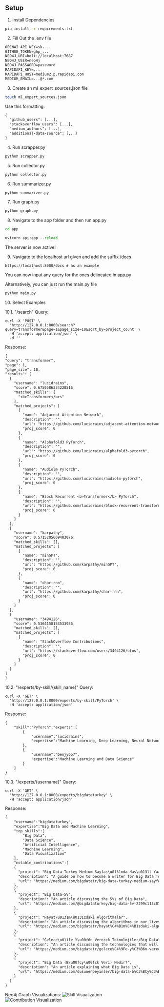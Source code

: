 ## Setup

1. Install Dependencies
```bash
pip install -r requirements.txt
```

2. Fill Out the .env file
```txt
OPENAI_API_KEY=sk-...
GITHUB_TOKEN=ghp_...
NEO4J_URI=bolt://localhost:7687
NEO4J_USER=neo4j
NEO4J_PASSWORD=password
RAPIDAPI_KEY=...
RAPIDAPI_HOST=medium2.p.rapidapi.com
MEDIUM_EMAIL=...@*.com
```

3. Create an ml_expert_sources.json file
```bash
touch ml_expert_sources.json
```

Use this formatting:
```txt
{
  "github_users": [...],
  "stackoverflow_users": [...],
  "medium_authors": [...],
  "additional-data-source": [...]
}
```

4. Run scrapper.py
```python
python scrapper.py
```

5. Run collector.py
```python
python collector.py
```

6. Run summarizer.py
```python
python summarizer.py
```

7. Run graph.py
```python
python graph.py
```

8. Navigate to the app folder and then run app.py
```bash
cd app
```
```python
uvicorn api:app --reload
```

The server is now active!

9. Navigate to the localhost url given and add the suffix /docs
```
https://localhost:8000/docs # as an example
```
You can now input any query for the ones delineated in app.py

Alternatively, you can just run the main.py file
```python
python main.py
```

10. Select Examples

10.1. "/search"
Query:
```curl
curl -X 'POST' \
  'http://127.0.0.1:8000/search?query=transformer&page=1&page_size=10&sort_by=project_count' \
  -H 'accept: application/json' \
  -d ''
  ```
  Response:
  ```txt
  {
  "query": "transformer",
  "page": 1,
  "page_size": 10,
  "results": [
    {
      "username": "lucidrains",
      "score": 0.6759586334228516,
      "matched_skills": [
        "<b>Transformer</b>s"
      ],
      "matched_projects": [
        {
          "name": "Adjacent Attention Network",
          "description": "",
          "url": "https://github.com/lucidrains/adjacent-attention-network",
          "proj_score": 0
        },
        {
          "name": "Alphafold3 PyTorch",
          "description": "",
          "url": "https://github.com/lucidrains/alphafold3-pytorch",
          "proj_score": 0
        },
        {
          "name": "Audiolm PyTorch",
          "description": "",
          "url": "https://github.com/lucidrains/audiolm-pytorch",
          "proj_score": 0
        },
        {
          "name": "Block Recurrent <b>Transformer</b> PyTorch",
          "description": "",
          "url": "https://github.com/lucidrains/block-recurrent-transformer-pytorch",
          "proj_score": 0
        }
      ]
    },
    {
      "username": "karpathy",
      "score": 0.5715205669403076,
      "matched_skills": [],
      "matched_projects": [
        {
          "name": "minGPT",
          "description": "",
          "url": "https://github.com/karpathy/minGPT",
          "proj_score": 0
        },
        {
          "name": "char-rnn",
          "description": "",
          "url": "https://github.com/karpathy/char-rnn",
          "proj_score": 0
        }
      ]
    },
    {
      "username": "3494126",
      "score": 0.5364158153533936,
      "matched_skills": [],
      "matched_projects": [
        {
          "name": "StackOverflow Contributions",
          "description": "",
          "url": "https://stackoverflow.com/users/3494126/ufos",
          "proj_score": 0
        }
      ]
    }
  ]
}
```

10.2. "/experts/by-skill/{skill_name}"
Query:
```curl
curl -X 'GET' \
  'http://127.0.0.1:8000/experts/by-skill/PyTorch' \
  -H 'accept: application/json'
```
Response: 
```txt
{
    "skill":"PyTorch","experts":[
        {
            "username":"lucidrains",
            "expertise":"Machine Learning, Deep Learning, Neural Networks"
        }, 
        {
            "username":"benjybo7",
            "expertise":"Machine Learning and Data Science"
        }
    ]
}
```

10.3. "/experts/{username}"
Query: 
```curl
curl -X 'GET' \
  'http://127.0.0.1:8000/experts/bigdataturkey' \
  -H 'accept: application/json'
```
Response: 
```txt
{
    "username":"bigdataturkey",
    "expertise":"Big Data and Machine Learning",
    "top_skills":[
        "Big Data", 
        "Data Science", 
        "Artificial Intelligence", 
        "Machine Learning",
        "Data Visualization"
    ],
    "notable_contributions":[
    {
      "project": "Big Data Turkey Medium Sayfas\u0131nda Nas\u0131l Yazar Olunur",
      "description": "A guide on how to become a writer for Big Data Turkey on Medium",
      "url": "https://medium.com/bigdatatr/big-data-turkey-medium-sayfas%C4%B1nda-nas%C4%B1l-yazar-olunur-7f8e57572bd3"
    },
    {
      "project": "Big Data-5V",
      "description": "An article discussing the 5Vs of Big Data",
      "url": "https://medium.com/@bigdataturkey/big-data-5v-2299c115c077"
    },
    {
      "project": "Hayat\u0131m\u0131zdaki Algoritmalar",
      "description": "An article discussing the algorithms in our lives",
      "url": "https://medium.com/bigdatatr/hayat%C4%B1m%C4%B1zdaki-algoritmalar-ee423e85edfa"
    },
    {
      "project": "Gelece\u011fe Y\u00f6n Verecek Teknolojiler/Big Data",
      "description": "An article discussing the technologies that will shape the future, focusing on Big Data",
      "url": "https://medium.com/bigdatatr/gelece%C4%9Fe-y%C3%B6n-verecek-teknolojiler-big-data-796296d32291"
    },
    {
      "project": "Big Data (B\u00fcy\u00fck Veri) Nedir?",
      "description": "An article explaining what Big Data is",
      "url": "https://medium.com/dusunenbeyinler/big-data-b%C3%BCy%C3%BCk-veri-analizi-d53d8f8ab52b"
    }
  ]
}
```

Neo4j Graph Visualizations:
![Skill Visualization](image.png)
![Contribution Visualization](image-1.png)